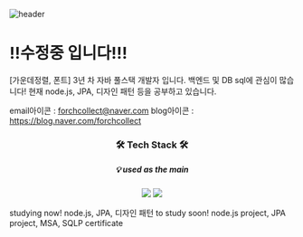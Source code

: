 ![header](https://capsule-render.vercel.app/api?type=soft&color=633122&height=140&text=forchcollect&fontSize=50&fontAlign=28&fontColor=FFFFFF&desc=개발은%20초콜릿처럼%20달달하게&descAlign=61&descAlignY=53)

<h1>‼수정중 입니다!!!</h1>
[가운데정렬, 폰트]
3년 차 자바 풀스택 개발자 입니다.
백엔드 및 DB sql에 관심이 많습니다!
현재 node.js, JPA, 디자인 패턴 등을 공부하고 있습니다.

email아이콘 : forchcollect@naver.com
blog아이콘 : https://blog.naver.com/forchcollect

<h3 align="center">🛠 Tech Stack 🛠</h3>
<h5 align="center">💡 used as the main</h5>
<p align="center">
    <img src="https://img.shields.io/badge/Android-3DDC84?style=flat-square&logo=Android&logoColor=white"/>
    <img src="https://img.shields.io/badge/mariaDB-1F305F?style=flat-square&logo=mariadbfoundation&logoColor=white"/>
</p>
studying now! node.js, JPA, 디자인 패턴
to study soon! node.js project, JPA project, MSA, SQLP certificate
